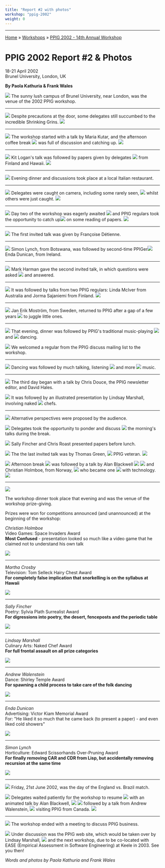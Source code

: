 ```yaml
---
title: "Report #2 with photos" 
workshop: "ppig-2002"
weight: 0
---
```


------------

[Home](/) » [Workshops](/workshops) » [PPIG 2002 - 14th Annual Workshop](/workshops/ppig-2002-14th-annual-workshop)

PPIG 2002 Report #2 & Photos
============================

 
18-21 April 2002  
Brunel University, London, UK

**By Paola Kathuria & Frank Wales**

![](/sites/default/files/brunel-2002-06-20.jpg) The sunny lush campus of Brunel University, near London, was the venue of the 2002 PPIG workshop.

* * *

![](/sites/default/files/215.jpg) Despite precautions at the door, some delegates still succumbed to the incredible Shrinking Grins. ![](/sites/default/files/ws-2002-06-20.jpg)

* * *

![](/sites/default/files/maria-2002-06-18.jpg) The workshop started with a talk by Maria Kutar, and the afternoon coffee break ![](/sites/default/files/break.jpg) was full of discussion and catching up. ![](/sites/default/files/rudi-lindsay.jpg)

* * *

![](/sites/default/files/kit-2002-06-18.jpg) Kit Logan's talk was followed by papers given by delegates ![](/sites/default/files/eero-2002-06-18.jpg) from Finland and Hawaii. ![](/sites/default/files/martha-2002-06-18.jpg)

* * *

![](/sites/default/files/rosa3-2002-06-18.jpg) Evening dinner and discussions took place at a local Italian restaurant.

* * *

![](/sites/default/files/frank-lindsay.jpg) Delegates were caught on camera, including some rarely seen, ![](/sites/default/files/paola.jpg) whilst others were just caught. ![](/sites/default/files/rosa2-2002-06-18.jpg)

* * *

![](/sites/default/files/workshop-2002-06-19.jpg) Day two of the workshop was eagerly awaited ![](/sites/default/files/room-2002-06-18.jpg) and PPIG regulars took the opportunity to catch up![](/sites/default/files/thos-think.jpg) on some reading of papers. ![](/sites/default/files/alan-paper.jpg)

* * *

![](/sites/default/files/francoise.jpg) The first invited talk was given by Françoise Détienne.

* * *

![](/sites/default/files/simon-2.jpg) Simon Lynch, from Botswana, was followed by second-time PPIGer![](/sites/default/files/enda.jpg) Enda Dunican, from Ireland.

* * *

![](/sites/default/files/mark-123.jpg) Mark Harman gave the second invited talk, in which questions were asked ![](/sites/default/files/mark_0.jpg) and answered.

* * *

![](/sites/default/files/linda_0.jpg) It was followed by talks from two PPIG regulars: Linda McIver from Australia and Jorma Sajaniemi from Finland. ![](/sites/default/files/jorma-2002-06-19_0.jpg)

* * *

![](/sites/default/files/jan-erik.jpg) Jan Erik Moström, from Sweden, returned to PPIG after a gap of a few years ![](/sites/default/files/jan-erik-balls.jpg) to juggle little ones.

* * *

![](/sites/default/files/band_0.jpg) That evening, dinner was followed by PPIG's traditional music-playing ![](/sites/default/files/dance-2002-06-19.jpg) and ![](/sites/default/files/dance2-2002-06-19.jpg) dancing.

![](/sites/default/files/dance3-2002-06-19.jpg) We welcomed a regular from the PPIG discuss mailing list to the workshop.

* * *

![](/sites/default/files/bar-judith-thos-2002-06-19.jpg) Dancing was followed by much talking, listening ![](/sites/default/files/lindsay.jpg) and more ![](/sites/default/files/lindsay-2002-06-19.jpg) music.

* * *

![](/sites/default/files/dave-chris.jpg) The third day began with a talk by Chris Douce, the PPIG newsletter editor, and David Hales.

![](/sites/default/files/lindsay-size.jpg) It was followed by an illustrated presentation by Lindsay Marshall, involving naked ![](/sites/default/files/judith.jpg) chefs.

* * *

![](/sites/default/files/derek.jpg) Alternative perspectives were proposed by the audience.

![](/sites/default/files/kit_0.jpg) Delegates took the opportunity to ponder and discuss ![](/sites/default/files/andrew-thos.jpg) the morning's talks during the break.

![](/sites/default/files/sally-2002-06-18.jpg) Sally Fincher and Chris Roast presented papers before lunch.

![](/sites/default/files/thomas.jpg) The the last invited talk was by Thomas Green, ![](/sites/default/files/thos2-2002-06-20.jpg) PPIG veteran. ![](/sites/default/files/thos-2002-06-20.jpg)

![](/sites/default/files/rebecca-holmboe.jpg) Afternoon break ![](/sites/default/files/brunel.jpg) was followed by a talk by Alan Blackwell ![](/sites/default/files/alan-setup.jpg) ![](/sites/default/files/alan_0.jpg) and Christian Holmboe, from Norway, ![](/sites/default/files/christian.jpg) who became one ![](/sites/default/files/christian-pen.jpg) with technology. ![](/sites/default/files/christian2-2002-06-20.jpg)

* * *

![](/sites/default/files/workshop-dinner.jpg)

The workshop dinner took place that evening and was the venue of the workshop prize-giving.

Prizes were won for competitions announced (and unannounced) at the beginning of the workshop:

_Christian Holmboe_  
Video Games: Space Invaders Award  
**Most Confused** - presentation looked so much like a video game that he claimed not to understand his own talk

![](/sites/default/files/prize-christian.jpg)

* * *

_Martha Crosby_  
Television: Tom Selleck Hairy Chest Award  
**For completely false implication that snorkelling is on the syllabus at Hawaii**

![](/sites/default/files/prize-martha.jpg)

* * *

_Sally Fincher_  
Poetry: Sylvia Plath Surrealist Award  
**For digressions into poetry, the desert, fenceposts and the periodic table**

![](/sites/default/files/prize-sally.jpg)

* * *

_Lindsay Marshall_  
Culinary Arts: Naked Chef Award  
**For full frontal assault on all prize categories**

![](/sites/default/files/prize-lindsay.jpg)

* * *

_Andrew Walenstein_  
Dance: Shirley Temple Award  
**For spawning a child process to take care of the folk dancing**

![](/sites/default/files/prize-andrew.jpg)

* * *

_Enda Dunican_  
Advertising: Victor Kiam Memorial Award  
For: "He liked it so much that he came back (to present a paper) - and even liked cold showers"

![](/sites/default/files/enda_0.jpg)

* * *

_Simon Lynch_  
Horticulture: Edward Scissorhands Over-Pruning Award  
**For finally removing CAR and CDR from Lisp, but accidentally removing recursion at the same time**

![](/sites/default/files/simon-2_0.jpg)

* * *

![](/sites/default/files/matchday.jpg) Friday, 21st June 2002, was the day of the England vs. Brazil match.

![](/sites/default/files/alan-2002-06-20.jpg) Delegates waited patiently for the workshop to resume ![](/sites/default/files/frank-lindsay2-2002-06-18.jpg) with an animated talk by Alan Blackwell, ![](/sites/default/files/alan09-2002-06-20.jpg) ![](/sites/default/files/alan21-2002-06-20.jpg) followed by a talk from Andrew Walenstein, ![](/sites/default/files/andrew.jpg) visiting PPIG from Canada. ![](/sites/default/files/andrew-2002-06-21.jpg)

* * *

![](/sites/default/files/thos-q.jpg) The workshop ended with a meeting to discuss PPIG business.

![](/sites/default/files/rudi.jpg) Under discussion was the PPIG web site, which would be taken over by Lindsay Marshall, ![](/sites/default/files/frank-lindsay-2002-06-18.jpg) and the next workshop, due to be co-located with EASE (Empirical Assessment in Software Engineering) at Keele in 2003. See you then!

_Words and photos by Paola Kathuria and Frank Wales_
